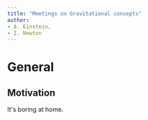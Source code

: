 ```yaml
---
title: "Meetings on Gravitational concepts"
author: 
- A. Einstein,
- I. Newton
---
```


# General

## Motivation

It's boring at home.
